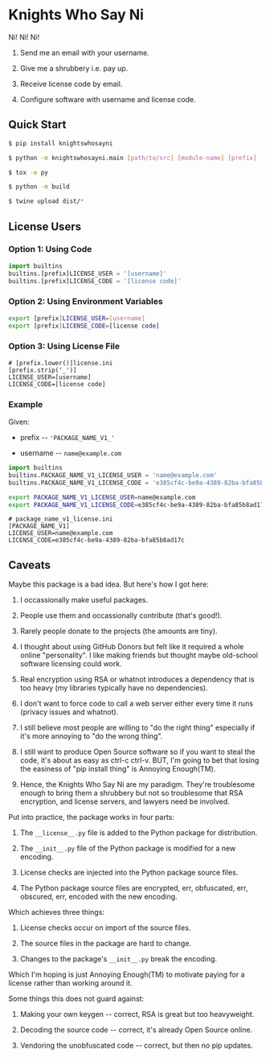 # Knights Who Say Ni

Ni! Ni! Ni!

1. Send me an email with your username.

2. Give me a shrubbery i.e. pay up.

3. Receive license code by email.

4. Configure software with username and license code.


## Quick Start

```bash
$ pip install knightswhosayni

$ python -m knightswhosayni.main [path/to/src] [module-name] [prefix] [license-key]

$ tox -e py

$ python -m build

$ twine upload dist/*
```


## License Users


### Option 1: Using Code

```python
import builtins
builtins.[prefix]LICENSE_USER = '[username]'
builtins.[prefix]LICENSE_CODE = '[license code]'
```


### Option 2: Using Environment Variables

```bash
export [prefix]LICENSE_USER=[username]
export [prefix]LICENSE_CODE=[license code]
```


### Option 3: Using License File

```config
# [prefix.lower()]license.ini
[prefix.strip('_')]
LICENSE_USER=[username]
LICENSE_CODE=[license code]
```


### Example

Given:

* prefix -- `'PACKAGE_NAME_V1_'`

* username -- `name@example.com`

```python
import builtins
builtins.PACKAGE_NAME_V1_LICENSE_USER = 'name@example.com'
builtins.PACKAGE_NAME_V1_LICENSE_CODE = 'e385cf4c-be9a-4389-82ba-bfa85b8ad17c'
```

```bash
export PACKAGE_NAME_V1_LICENSE_USER=name@example.com
export PACKAGE_NAME_V1_LICENSE_CODE=e385cf4c-be9a-4389-82ba-bfa85b8ad17c
```

```config
# package_name_v1_license.ini
[PACKAGE_NAME_V1]
LICENSE_USER=name@example.com
LICENSE_CODE=e385cf4c-be9a-4389-82ba-bfa85b8ad17c
```


## Caveats

Maybe this package is a bad idea. But here's how I got here:

1. I occassionally make useful packages.

2. People use them and occassionally contribute (that's good!).

3. Rarely people donate to the projects (the amounts are tiny).

4. I thought about using GitHub Donors but felt like it required a whole online
   "personality". I like making friends but thought maybe old-school software
   licensing could work.

5. Real encryption using RSA or whatnot introduces a dependency that is too
   heavy (my libraries typically have no dependencies).

6. I don't want to force code to call a web server either every time it runs
   (privacy issues and whatnot).

7. I still believe most people are willing to "do the right thing" especially
   if it's more annoying to "do the wrong thing".

8. I still want to produce Open Source software so if you want to steal the
   code, it's about as easy as ctrl-c ctrl-v. BUT, I'm going to bet that losing
   the easiness of "pip install thing" is Annoying Enough(TM).

9. Hence, the Knights Who Say Ni are my paradigm. They're troublesome enough to
   bring them a shrubbery but not so troublesome that RSA encryption, and
   license servers, and lawyers need be involved.

Put into practice, the package works in four parts:

1. The `__license__.py` file is added to the Python package for distribution.

2. The `__init__.py` file of the Python package is modified for a new encoding.

3. License checks are injected into the Python package source files.

4. The Python package source files are encrypted, err, obfuscated, err,
   obscured, err, encoded with the new encoding.

Which achieves three things:

1. License checks occur on import of the source files.

2. The source files in the package are hard to change.

3. Changes to the package's `__init__.py` break the encoding.

Which I'm hoping is just Annoying Enough(TM) to motivate paying for a license
rather than working around it.

Some things this does not guard against:

1. Making your own keygen -- correct, RSA is great but too heavyweight.

2. Decoding the source code -- correct, it's already Open Source online.

3. Vendoring the unobfuscated code -- correct, but then no pip updates.
